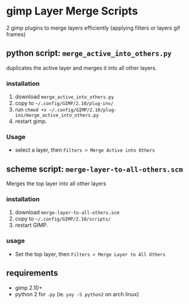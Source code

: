 # gimp Layer Merge Scripts

2 gimp plugins to merge layers efficiently (applying filters or layers gif frames)

## python script: `merge_active_into_others.py`
duplicates the active layer and merges it into all other layers.

### installation
1. download `merge_active_into_others.py`
2. copy to `~/.config/GIMP/2.10/plug-ins/`
3. run `chmod +x ~/.config/GIMP/2.10/plug-ins/merge_active_into_others.py`
4. restart gimp.

### Usage
- select a layer, then `Filters > Merge Active into Others`

## scheme script: `merge-layer-to-all-others.scm`
Merges the top layer into all other layers

### installation
1. download `merge-layer-to-all-others.scm`
2. copy to `~/.config/GIMP/2.10/scripts/`
3. restart GIMP.

### usage
- Set the top layer, then `Filters > Merge Layer to All Others`

## requirements
- gimp 2.10+
- python 2 for `.py` (ie. `yay -S python2` on arch linux)
